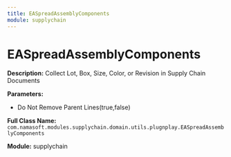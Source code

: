 ```yaml
---
title: EASpreadAssemblyComponents
module: supplychain
---
```


# EASpreadAssemblyComponents

**Description:** Collect Lot, Box, Size, Color, or Revision in Supply Chain Documents

**Parameters:**
- Do Not Remove Parent Lines(true,false)

**Full Class Name:** `com.namasoft.modules.supplychain.domain.utils.plugnplay.EASpreadAssemblyComponents`

**Module:** supplychain


